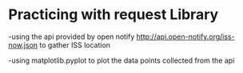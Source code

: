 # Practicing with request Library 
-using the api provided by open notify http://api.open-notify.org/iss-now.json to gather ISS location

-using matplotlib.pyplot to plot the data points collected from the api
